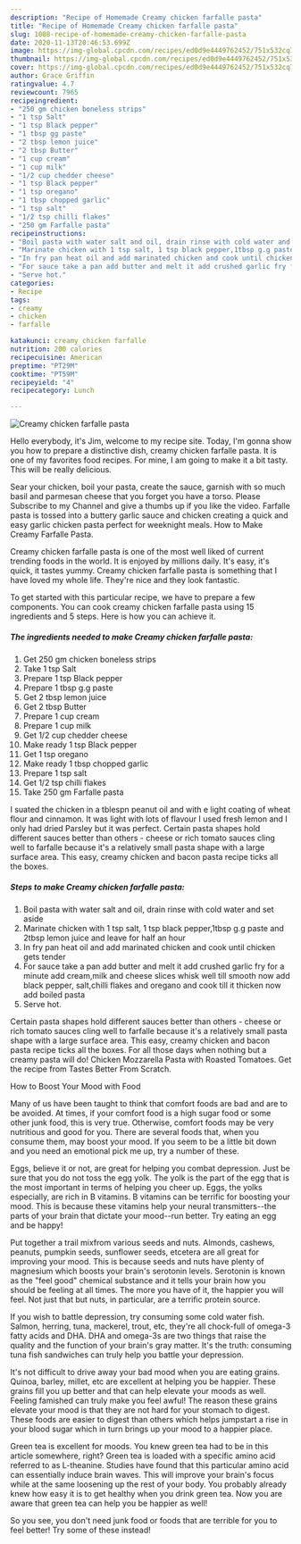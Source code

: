 ```yaml
---
description: "Recipe of Homemade Creamy chicken farfalle pasta"
title: "Recipe of Homemade Creamy chicken farfalle pasta"
slug: 1008-recipe-of-homemade-creamy-chicken-farfalle-pasta
date: 2020-11-13T20:46:53.699Z
image: https://img-global.cpcdn.com/recipes/ed0d9e4449762452/751x532cq70/creamy-chicken-farfalle-pasta-recipe-main-photo.jpg
thumbnail: https://img-global.cpcdn.com/recipes/ed0d9e4449762452/751x532cq70/creamy-chicken-farfalle-pasta-recipe-main-photo.jpg
cover: https://img-global.cpcdn.com/recipes/ed0d9e4449762452/751x532cq70/creamy-chicken-farfalle-pasta-recipe-main-photo.jpg
author: Grace Griffin
ratingvalue: 4.7
reviewcount: 7965
recipeingredient:
- "250 gm chicken boneless strips"
- "1 tsp Salt"
- "1 tsp Black pepper"
- "1 tbsp gg paste"
- "2 tbsp lemon juice"
- "2 tbsp Butter"
- "1 cup cream"
- "1 cup milk"
- "1/2 cup chedder cheese"
- "1 tsp Black pepper"
- "1 tsp oregano"
- "1 tbsp chopped garlic"
- "1 tsp salt"
- "1/2 tsp chilli flakes"
- "250 gm Farfalle pasta"
recipeinstructions:
- "Boil pasta with water salt and oil, drain rinse with cold water and set aside"
- "Marinate chicken with 1 tsp salt, 1 tsp black pepper,1tbsp g.g paste and 2tbsp lemon juice and leave for half an hour"
- "In fry pan heat oil and add marinated chicken and cook until chicken gets tender"
- "For sauce take a pan add butter and melt it add crushed garlic fry for a minute add cream,milk and cheese slices whisk well till smooth now add black pepper, salt,chilli flakes and oregano and cook till it thicken now add boiled pasta"
- "Serve hot."
categories:
- Recipe
tags:
- creamy
- chicken
- farfalle

katakunci: creamy chicken farfalle 
nutrition: 200 calories
recipecuisine: American
preptime: "PT29M"
cooktime: "PT59M"
recipeyield: "4"
recipecategory: Lunch

---
```



![Creamy chicken farfalle pasta](https://img-global.cpcdn.com/recipes/ed0d9e4449762452/751x532cq70/creamy-chicken-farfalle-pasta-recipe-main-photo.jpg)

Hello everybody, it's Jim, welcome to my recipe site. Today, I'm gonna show you how to prepare a distinctive dish, creamy chicken farfalle pasta. It is one of my favorites food recipes. For mine, I am going to make it a bit tasty. This will be really delicious.

Sear your chicken, boil your pasta, create the sauce, garnish with so much basil and parmesan cheese that you forget you have a torso. Please Subscribe to my Channel and give a thumbs up if you like the video. Farfalle pasta is tossed into a buttery garlic sauce and chicken creating a quick and easy garlic chicken pasta perfect for weeknight meals. How to Make Creamy Farfalle Pasta.

Creamy chicken farfalle pasta is one of the most well liked of current trending foods in the world. It is enjoyed by millions daily. It's easy, it's quick, it tastes yummy. Creamy chicken farfalle pasta is something that I have loved my whole life. They're nice and they look fantastic.


To get started with this particular recipe, we have to prepare a few components. You can cook creamy chicken farfalle pasta using 15 ingredients and 5 steps. Here is how you can achieve it.

<!--inarticleads1-->

##### The ingredients needed to make Creamy chicken farfalle pasta:

1. Get 250 gm chicken boneless strips
1. Take 1 tsp Salt
1. Prepare 1 tsp Black pepper
1. Prepare 1 tbsp g.g paste
1. Get 2 tbsp lemon juice
1. Get 2 tbsp Butter
1. Prepare 1 cup cream
1. Prepare 1 cup milk
1. Get 1/2 cup chedder cheese
1. Make ready 1 tsp Black pepper
1. Get 1 tsp oregano
1. Make ready 1 tbsp chopped garlic
1. Prepare 1 tsp salt
1. Get 1/2 tsp chilli flakes
1. Take 250 gm Farfalle pasta


I suated the chicken in a tblespn peanut oil and with e light coating of wheat flour and cinnamon. It was light with lots of flavour I used fresh lemon and I only had dried Parsley but it was perfect. Certain pasta shapes hold different sauces better than others - cheese or rich tomato sauces cling well to farfalle because it&#39;s a relatively small pasta shape with a large surface area. This easy, creamy chicken and bacon pasta recipe ticks all the boxes. 

<!--inarticleads2-->

##### Steps to make Creamy chicken farfalle pasta:

1. Boil pasta with water salt and oil, drain rinse with cold water and set aside
1. Marinate chicken with 1 tsp salt, 1 tsp black pepper,1tbsp g.g paste and 2tbsp lemon juice and leave for half an hour
1. In fry pan heat oil and add marinated chicken and cook until chicken gets tender
1. For sauce take a pan add butter and melt it add crushed garlic fry for a minute add cream,milk and cheese slices whisk well till smooth now add black pepper, salt,chilli flakes and oregano and cook till it thicken now add boiled pasta
1. Serve hot.


Certain pasta shapes hold different sauces better than others - cheese or rich tomato sauces cling well to farfalle because it&#39;s a relatively small pasta shape with a large surface area. This easy, creamy chicken and bacon pasta recipe ticks all the boxes. For all those days when nothing but a creamy pasta will do! Chicken Mozzarella Pasta with Roasted Tomatoes. Get the recipe from Tastes Better From Scratch. 

How to Boost Your Mood with Food


Many of us have been taught to think that comfort foods are bad and are to be avoided. At times, if your comfort food is a high sugar food or some other junk food, this is very true. Otherwise, comfort foods may be very nutritious and good for you. There are several foods that, when you consume them, may boost your mood. If you seem to be a little bit down and you need an emotional pick me up, try a number of these.

Eggs, believe it or not, are great for helping you combat depression. Just be sure that you do not toss the egg yolk. The yolk is the part of the egg that is the most important in terms of helping you cheer up. Eggs, the yolks especially, are rich in B vitamins. B vitamins can be terrific for boosting your mood. This is because these vitamins help your neural transmitters--the parts of your brain that dictate your mood--run better. Try eating an egg and be happy!

Put together a trail mixfrom various seeds and nuts. Almonds, cashews, peanuts, pumpkin seeds, sunflower seeds, etcetera are all great for improving your mood. This is because seeds and nuts have plenty of magnesium which boosts your brain's serotonin levels. Serotonin is known as the "feel good" chemical substance and it tells your brain how you should be feeling at all times. The more you have of it, the happier you will feel. Not just that but nuts, in particular, are a terrific protein source.

If you wish to battle depression, try consuming some cold water fish. Salmon, herring, tuna, mackerel, trout, etc, they're all chock-full of omega-3 fatty acids and DHA. DHA and omega-3s are two things that raise the quality and the function of your brain's gray matter. It's the truth: consuming tuna fish sandwiches can truly help you battle your depression. 

It's not difficult to drive away your bad mood when you are eating grains. Quinoa, barley, millet, etc are excellent at helping you be happier. These grains fill you up better and that can help elevate your moods as well. Feeling famished can truly make you feel awful! The reason these grains elevate your mood is that they are not hard for your stomach to digest. These foods are easier to digest than others which helps jumpstart a rise in your blood sugar which in turn brings up your mood to a happier place.

Green tea is excellent for moods. You knew green tea had to be in this article somewhere, right? Green tea is loaded with a specific amino acid referred to as L-theanine. Studies have found that this particular amino acid can essentially induce brain waves. This will improve your brain's focus while at the same loosening up the rest of your body. You probably already knew how easy it is to get healthy when you drink green tea. Now you are aware that green tea can help you be happier as well!

So you see, you don't need junk food or foods that are terrible for you to feel better! Try some of these instead!

